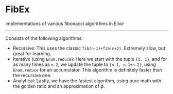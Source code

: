 # FibEx

Implementations of various fibonacci algorithms in Elixir

-----

Consists of the following algorithms:
- Recursive: 
  This uses the classic `fib(n-1)+fib(n+2)`. Extremely slow, but great for learning.
- Iterative (using `Enum.reduce`):
  Here we start with the tuple `{1, 1}`, and for as many times as `n-2`, we update the tuple to `{n-1, n-1+n-2}`, using `Enum.reduce` for an accumulator. This algorithm is definitely faster than the recursive one. 
- Analytical:
  Lastly, we have the fastest algorithm, using pure math with the golden ratio and an approximation of $\phi$.
